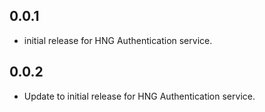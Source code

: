 ## 0.0.1

* initial release for HNG Authentication service.

## 0.0.2

* Update to initial release for HNG Authentication service.